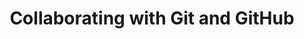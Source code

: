 ---
layout: workshop
category: workshop
title: "Collaborating with Git and GitHub"
time: 10:00 AM - 1:00 PM PST
human_date: "April 16"
year: 2025
location: UC Santa Barbara Library, Room 2509
instructors:
helpers:
pre_workshop_survey:
post_workshop_survey:
shoreline_url: "https://tinyurl.com/ucsbcarp-s25-gitcollab-w"
lesson_url:
description: "This workshop builds on the Getting Started with Git and GitHub session, introducing essential collaboration techniques. You'll learn how to work with branches and forks, follow best practices for preventing and resolving merge conflicts, and use Git effectively within integrated development environments (IDEs) like RStudio and VS Code.
<br><br>
This session is ideal for those who already have basic Git knowledge and want to improve their workflow when working with others."
---